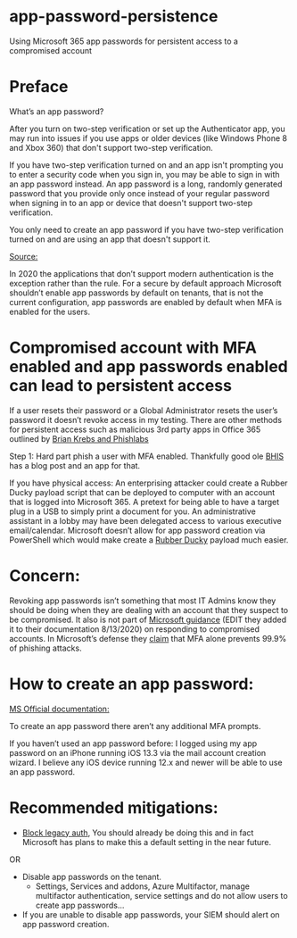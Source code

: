# app-password-persistence
Using Microsoft 365 app passwords for persistent access to a compromised account
# Preface
What’s an app password?

After you turn on two-step verification or set up the Authenticator app, you may run into issues if you use apps or older devices (like Windows Phone 8 and Xbox 360) that don't support two-step verification.

If you have two-step verification turned on and an app isn't prompting you to enter a security code when you sign in, you may be able to sign in with an app password instead. An app password is a long, randomly generated password that you provide only once instead of your regular password when signing in to an app or device that doesn't support two-step verification.

You only need to create an app password if you have two-step verification turned on and are using an app that doesn't support it.

[Source:](https://support.microsoft.com/en-us/help/12409/microsoft-account-app-passwords-and-two-step-verification)

In 2020 the applications that don’t support modern authentication is the exception rather than the rule. For a secure by default approach Microsoft shouldn’t enable app passwords by default on tenants, that is not the current configuration, app passwords are enabled by default when MFA is enabled for the users. 

# Compromised account with MFA enabled and app passwords enabled can lead to persistent access
If a user resets their password or a Global Administrator resets the user’s password it doesn’t revoke access in my testing. There are other methods for persistent access such as malicious 3rd party apps in Office 365 outlined by [Brian Krebs and Phishlabs](https://krebsonsecurity.com/2020/01/tricky-phish-angles-for-persistence-not-passwords/)

Step 1: Hard part phish a user with MFA enabled. Thankfully good ole [BHIS](https://www.blackhillsinfosec.com/stealing-2fa-tokens-on-red-teams-with-credsniper/) has a blog post and an app for that. 

If you have physical access: An enterprising attacker could create a Rubber Ducky payload script that can be deployed to computer with an account that is logged into Microsoft 365. A pretext for being able to have a target plug in a USB to simply print a document for you. An administrative assistant in a lobby may have been delegated access to various executive email/calendar. Microsoft doesn’t allow for app password creation via PowerShell which would make create a [Rubber Ducky](https://shop.hak5.org/products/usb-rubber-ducky-deluxe) payload much easier.

# Concern:
Revoking app passwords isn’t something that most IT Admins know they should be doing when they are dealing with an account that they suspect to be compromised.  It also is not part of [Microsoft guidance](https://docs.microsoft.com/en-us/microsoft-365/security/office-365-security/responding-to-a-compromised-email-account)  (EDIT they added it to their documentation 8/13/2020) on responding to compromised accounts. In Microsoft’s defense they [claim](https://www.microsoft.com/security/blog/2019/08/20/one-simple-action-you-can-take-to-prevent-99-9-percent-of-account-attacks/) that MFA alone prevents 99.9% of phishing attacks.

# How to create an app password:
[MS Official documentation:](https://support.microsoft.com/en-us/office/create-an-app-password-for-microsoft-365-3e7c860f-bda4-4441-a618-b53953ee1183?ui=en-us&rs=en-us&ad=us)
 
To create an app password there aren’t any additional MFA prompts.

If you haven’t used an app password before:
I logged using my app password on an iPhone running iOS 13.3 via the mail account creation wizard. I believe any iOS device running 12.x and newer will be able to use an app password.

# Recommended mitigations:
* [Block legacy auth](https://docs.microsoft.com/en-us/azure/active-directory/conditional-access/howto-conditional-access-policy-block-legacy), You should already be doing this and in fact Microsoft has plans to make this a default setting in the near future.

OR

* Disable app passwords on the tenant.
   * Settings, Services and addons, Azure Multifactor, manage multifactor authentication, service settings and do not allow users to create app passwords...
* If you are unable to disable app passwords, your SIEM should alert on app password creation.
 
